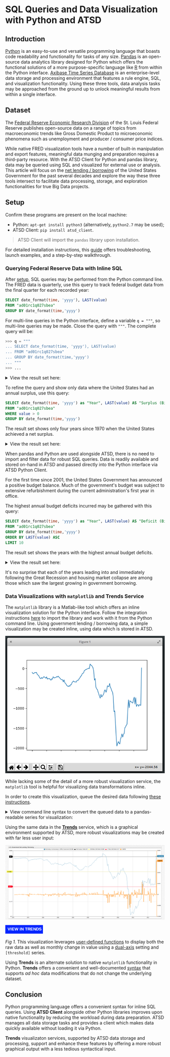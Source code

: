 # SQL Queries and Data Visualization with Python and ATSD

## Introduction

[Python](https://www.python.org/) is an easy-to-use and versatile programming language that boasts code readability and functionality for tasks of any size. [Pandas](http://pandas.pydata.org/) is an open-source data analytics library designed for Python which offers the functional solutions of a more purpose-specific language like [R](https://www.r-project.org/) from within the Python interface. [Axibase Time Series Database](https://axibase.com/products/axibase-time-series-database/) is an enterprise-level data storage and processing environment that features a rule engine, SQL, and visualization functionality. Using these three tools, data analysis tasks may be approached from the ground up to unlock meaningful results from within a single interface.

## Dataset

The [Federal Reserve Economic Research Division](https://fred.stlouisfed.org/) of the St. Louis Federal Reserve publishes open-source data on a range of topics from macroeconomic trends like Gross Domestic Product to microeconomic phenomena such as unemployment and producer / consumer price indices.

While native FRED visualization tools have a number of built-in manipulation and export features, meaningful data munging and preparation requires a third-party resource. With the ATSD Client for Python and pandas library, data may be queried using SQL and visualized for external use or analysis. This article will focus on the [net lending / borrowing](https://fred.stlouisfed.org/series/AD01RC1Q027SBEA) of the United States Government for the past several decades and explore the way these three tools intersect to facilitate data processing, storage, and exploration functionalities for true Big Data projects.

## Setup

Confirm these programs are present on the local machine:

* Python: `apt-get install python3` (alternatively, `python2.7` may be used);
* ATSD Client: `pip install atsd_client`.

> ATSD Client will import the `pandas` library upon installation.

For detailed installation instructions, this [guide](https://github.com/axibase/atsd-api-python/blob/master/README.md) offers troubleshooting, launch examples, and a step-by-step walkthrough.

### Querying Federal Reserve Data with Inline SQL

After [setup](https://github.com/axibase/atsd-api-python#sql-queries), SQL queries may be performed from the Python command line. The FRED data is quarterly, use this query to track federal budget data from the final quarter for each recorded year:

```sql
SELECT date_format(time, 'yyyy'), LAST(value)
FROM "ad01rc1q027sbea"
GROUP BY date_format(time,'yyyy')
```

For multi-line queries in the Python interface, define a variable `q = """`, so multi-line queries may be made. Close the query with `"""`. The complete query will be:

```python
>>> q = """
... SELECT date_format(time, 'yyyy'), LAST(value)
... FROM "ad01rc1q027sbea"
... GROUP BY date_format(time,'yyyy')
... """
>>> ...
```

<details><summary>View the result set here:</summary>
<p>

```txt
| Year  Deficit / Surplus (Billion USD)     |
|-------------------------------------------|
| 0   1970                          -61.217 |
| 1   1971                          -62.891 |
| 2   1972                          -50.513 |
| 3   1973                          -37.343 |
| 4   1974                          -70.448 |
| 5   1975                         -120.060 |
| 6   1976                          -92.043 |
| 7   1977                          -82.716 |
| 8   1978                          -69.087 |
| 9   1979                          -80.250 |
| 10  1980                         -109.876 |
| 11  1981                         -147.411 |
| 12  1982                         -247.870 |
| 13  1983                         -232.744 |
| 14  1984                         -245.549 |
| 15  1985                         -260.890 |
| 16  1986                         -257.616 |
| 17  1987                         -238.781 |
| 18  1988                         -215.789 |
| 19  1989                         -255.620 |
| 20  1990                         -339.853 |
| 21  1991                         -392.791 |
| 22  1992                         -433.156 |
| 23  1993                         -359.510 |
| 24  1994                         -338.100 |
| 25  1995                         -294.010 |
| 26  1996                         -193.928 |
| 27  1997                         -115.766 |
| 28  1998                          -23.666 |
| 29  1999                           -3.048 |
| 30  2000                           51.488 |
| 31  2001                         -253.246 |
| 32  2002                         -588.672 |
| 33  2003                         -650.718 |
| 34  2004                         -628.160 |
| 35  2005                         -537.567 |
| 36  2006                         -376.840 |
| 37  2007                         -594.622 |
| 38  2008                        -1357.509 |
| 39  2009                        -1838.034 |
| 40  2010                        -1727.036 |
| 41  2011                        -1635.086 |
| 42  2012                        -1402.966 |
| 43  2013                         -812.007 |
| 44  2014                         -868.867 |
| 45  2015                         -736.282 |
| 46  2016                         -949.905 |
| 47  2017                           14.676 |
```

</p>
</details>

To refine the query and show only data where the United States had an annual surplus, use this query:

```sql
SELECT date_format(time, 'yyyy') as "Year", LAST(value) AS "Surplus (Billion USD)"
FROM "ad01rc1q027sbea"
WHERE value > 0
GROUP BY date_format(time,'yyyy')
```

The result set shows only four years since 1970 when the United States achieved a net surplus.

<details><summary>View the result set here:</summary>
<p>

```txt
| Year          Surplus (Billion USD)      |
|------------------------------------------|
| 0  1999                            6.352 |
| 1  2000                           51.488 |
| 2  2001                           18.484 |
| 3  2017                           14.676 |
```

</p>
</details>

When pandas and Python are used alongside ATSD, there is no need to import and filter data for robust SQL queries. Data is readily available and stored on-hand in ATSD and passed directly into the Python interface via ATSD Python Client.

For the first time since 2001, the United States Government has announced a positive budget balance. Much of the government's budget was subject to extensive refurbishment during the current administration's first year in office.

The highest annual budget deficits incurred may be gathered with this query:

```sql
SELECT date_format(time, 'yyyy') as "Year", LAST(value) AS "Deficit (Billion USD)"
FROM "ad01rc1q027sbea"
GROUP BY date_format(time,'yyyy')
ORDER BY LAST(value) ASC
LIMIT 10
```

The result set shows the years with the highest annual budget deficits.

<details><summary>View the result set here:</summary>
<p>

```txt
| Year  Deficit (Billion USD)    |
|--------------------------------|
| 0  2009              -1838.034 |
| 1  2010              -1727.036 |
| 2  2011              -1635.086 |
| 3  2012              -1402.966 |
| 4  2008              -1357.509 |
| 5  2016               -949.905 |
| 6  2014               -868.867 |
| 7  2013               -812.007 |
| 8  2015               -736.282 |
| 9  2003               -650.718 |
```

</p>
</details>

It's no surprise that each of the years leading into and immediately following the Great Recession and housing market collapse are among those which saw the largest growing in government borrowing.

### Data Visualizations with `matplotlib` and **Trends** Service

The `matplotlib` library is a Matlab-like tool which offers an inline visualization solution for the Python interface. Follow the integration instructions [here](https://github.com/axibase/atsd-api-python#graphing-results) to import the library and work with it from the Python command line. Using government lending / borrowing data, a simple visualization may be created inline, using data which is stored in ATSD.

![](images/matplotlib-demo.png)

While lacking some of the detail of a more robust visualization service, the `matplotlib` tool is helpful for visualizing data transformations inline.

In order to create this visualization, queue the desired data following [these instructions](https://github.com/axibase/atsd-api-python#querying-data).

<details><summary>View command line syntax to convert the queued data to a pandas-readable series for visualization:</summary>
<p>

```python
## 'series' previously defined as series to be converted.
>>> ts = series.to_pandas_series()

## Confirm successful conversion.
>>> print(ts)

## Import tools and plot queued data.
>>> import matplotlib.pyplot as plt
>>> series.plot()

## Display newly-created visualization.
>>> plt.show()
```

</p>
</details>

Using the same data in the [**Trends**](https://github.com/axibase/atsd-use-cases/blob/master/how-to/shared/trends.md) service, which is a graphical environment supported by ATSD, more robust visualizations may be created with far less user input:

![](images/trends-budg.png)

[![](images/button-new.png)](https://trends.axibase.com/224fd492)

*Fig 1.* This visualization leverages [user-defined functions](https://github.com/axibase/atsd-use-cases/blob/master/how-to/shared/trends.md#user-defined-functions) to display both the raw data as well as monthly change in value using a [dual-axis](https://axibase.com/products/axibase-time-series-database/visualization/widgets/time-chart/#tab-id-2) setting and `[threshold]` series.

Using **Trends** is an alternate solution to native `matplotlib` functionality in Python. **Trends** offers a convenient and well-documented [syntax](https://axibase.com/products/axibase-time-series-database/visualization/widgets/) that supports *ad hoc* data modifications that do not change the underlying dataset.

## Conclusion

Python programming language offers a convenient syntax for inline SQL queries. Using **ATSD Client** alongside other Python libraries improves upon native functionality by reducing the workload during data preparation. ATSD manages all data storage tasks and provides a client which makes data quickly available without loading it via Python.

**Trends** visualizaton services, supported by ATSD data storage and processing, support and enhance these features by offering a more robust graphical output with a less tedious syntactical input.